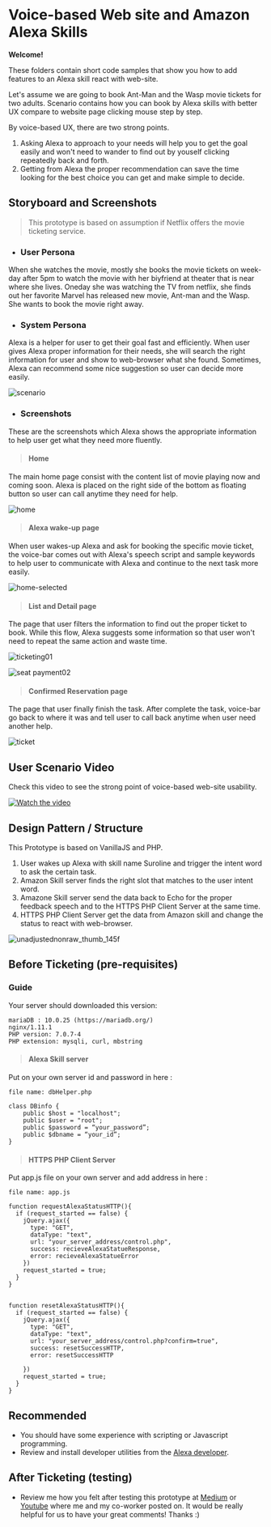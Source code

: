 # Voice-based Web site and Amazon Alexa Skills

**Welcome!**

These folders contain short code samples that show you how to add features to an Alexa skill react with web-site. 

Let's assume we are going to book Ant-Man and the Wasp movie tickets for two adults. 
Scenario contains how you can book by Alexa skills with better UX compare to website page clicking mouse step by step.  

By voice-based UX, there are two strong points.

1. Asking Alexa to approach to your needs will help you to get the goal easily and won't need to wander to find out by youself clicking repeatedly back and forth.
2. Getting from Alexa the proper recommendation can save the time looking for the best choice you can get and make simple to decide.


## Storyboard and Screenshots

>This prototype is based on assumption if Netflix offers the movie ticketing service.

* <h3>User Persona</h3>

When she watches the movie, mostly she books the movie tickets on week-day after 5pm to watch the movie with her biyfriend at theater that is near where she lives. Oneday she was watching the TV from netflix, she finds out her favorite Marvel has released new movie, Ant-man and the Wasp. She wants to book the movie right away.

* <h3>System Persona</h3>

Alexa is a helper for user to get their goal fast and efficiently. When user gives Alexa proper information for their needs, she will search the right information for user and show to web-browser what she found. Sometimes, Alexa can recommend some nice suggestion so user can decide more easily. 

![scenario](https://user-images.githubusercontent.com/37642778/49683833-8daf7400-fb0e-11e8-9d7b-246c3f54c1f1.jpg)

* <h3>Screenshots</h3>

These are the screenshots which Alexa shows the appropriate information to help user get what they need more fluently.

> <h4>Home</h4>

The main home page consist with the content list of movie playing now and coming soon. Alexa is placed on the right side of the bottom as floating button so user can call anytime they need for help.

![home](https://user-images.githubusercontent.com/37642778/49841954-03605c00-fdfd-11e8-8c04-393f58d62e47.png)

> <h4>Alexa wake-up page</h4>

When user wakes-up Alexa and ask for booking the specific movie ticket, the voice-bar comes out with Alexa's speech script and sample keywords to help user to communicate with Alexa and continue to the next task more easily. 

![home-selected](https://user-images.githubusercontent.com/37642778/49684568-cbb19580-fb18-11e8-9896-9f652da91eff.png)

> <h4>List and Detail page</h4>

The page that user filters the information to find out the proper ticket to book. While this flow, Alexa suggests some information so that user won't need to repeat the same action and waste time.

![ticketing01](https://user-images.githubusercontent.com/37642778/49684573-d835ee00-fb18-11e8-8c1f-8c7827069711.png)

![seat payment02](https://user-images.githubusercontent.com/37642778/49684570-d0764980-fb18-11e8-90c1-b9a6eb023746.png)

> <h4>Confirmed Reservation page</h4>

The page that user finally finish the task. After complete the task, voice-bar go back to where it was and tell user to call back anytime when user need another help.

![ticket](https://user-images.githubusercontent.com/37642778/49841811-5ede1a00-fdfc-11e8-816c-69dadbb25582.png)


## User Scenario Video

Check this video to see the strong point of voice-based web-site usability. 

[![Watch the video](https://user-images.githubusercontent.com/37642778/49875062-6dabe780-fe63-11e8-9ae1-91532b27500e.png)](https://youtu.be/E3y8jG2AI04)




## Design Pattern / Structure

This Prototype is based on VanillaJS and PHP.

1. User wakes up Alexa with skill name Suroline and trigger the intent word to ask the certain task.
2. Amazon Skill server finds the right slot that matches to the user intent word.
3. Amazone Skill server send the data back to Echo for the proper feedback speech and to the HTTPS PHP Client Server at the same time.
4. HTTPS PHP Client Server get the data from Amazon skill and change the status to react with web-browser.

  
![unadjustednonraw_thumb_145f](https://user-images.githubusercontent.com/37642778/50039282-0c5a6300-0073-11e9-8a0c-e5ffc63c2f3a.jpg)



## Before Ticketing (pre-requisites)

### Guide

Your server should downloaded this version: 

```
mariaDB : 10.0.25 (https://mariadb.org/)
nginx/1.11.1
PHP version: 7.0.7-4
PHP extension: mysqli, curl, mbstring
```


> <h4>Alexa Skill server</h4>

Put on your own server id and password in here :

```
file name: dbHelper.php

class DBinfo {
    public $host = "localhost";
    public $user = "root";
    public $password = “your_password”;
    public $dbname = “your_id”;
}
```


> <h4>HTTPS PHP Client Server</h4>


Put app.js file on your own server and add address in here : 

```
file name: app.js

function requestAlexaStatusHTTP(){
  if (request_started == false) {
    jQuery.ajax({
      type: "GET",
      dataType: "text",
      url: "your_server_address/control.php",
      success: recieveAlexaStatueResponse,
      error: recieveAlexaStatueError
    })
    request_started = true;
  }
}


function resetAlexaStatusHTTP(){
  if (request_started == false) {
    jQuery.ajax({
      type: "GET",
      dataType: "text",
      url: "your_server_address/control.php?confirm=true",
      success: resetSuccessHTTP,
      error: resetSuccessHTTP

    })
    request_started = true;
  }
}
```


## Recommended
* You should have some experience with scripting or Javascript programming.
* Review and install developer utilities from the [Alexa developer](https://developer.amazon.com/alexa/).


## After Ticketing (testing)
* Review me how you felt after testing this prototype at [Medium](https://medium.com/@cocosince17) or [Youtube](https://youtube.com) where me and my co-worker posted on. It would be really helpful for us to have your great comments! Thanks :)




